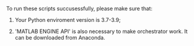 To run these scripts succusessfully, please make sure that:

1) Your Python enviroment version is 3.7-3.9;

2) 'MATLAB ENGINE API' is also necessary to make orchestrator work. It can be downloaded from Anaconda.

